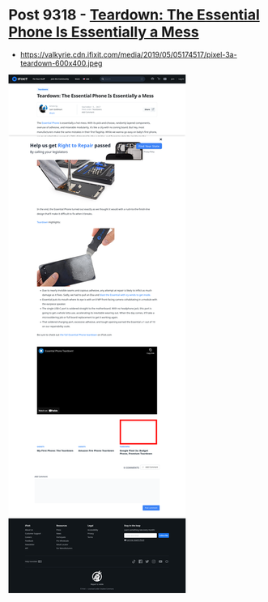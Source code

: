# Post 9318 - [Teardown: The Essential Phone Is Essentially a Mess](https://www.ifixit.com/News/9318/essential-phone-disassembly)

- https://valkyrie.cdn.ifixit.com/media/2019/05/05174517/pixel-3a-teardown-600x400.jpeg

![screencap](screenshots/b63dea0f-1676-4550-9aae-18e961f71066.png)
